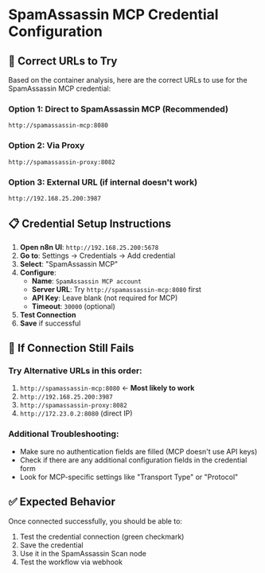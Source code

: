# SpamAssassin MCP Credential Configuration

## 🔗 Correct URLs to Try

Based on the container analysis, here are the correct URLs to use for the SpamAssassin MCP credential:

### Option 1: Direct to SpamAssassin MCP (Recommended)
```
http://spamassassin-mcp:8080
```

### Option 2: Via Proxy
```
http://spamassassin-proxy:8082
```

### Option 3: External URL (if internal doesn't work)
```
http://192.168.25.200:3987
```

## 📋 Credential Setup Instructions

1. **Open n8n UI**: `http://192.168.25.200:5678`
2. **Go to**: Settings → Credentials → Add credential
3. **Select**: "SpamAssassin MCP"
4. **Configure**:
   - **Name**: `SpamAssassin MCP account`
   - **Server URL**: Try `http://spamassassin-mcp:8080` first
   - **API Key**: Leave blank (not required for MCP)
   - **Timeout**: `30000` (optional)
5. **Test Connection**
6. **Save** if successful

## 🔧 If Connection Still Fails

### Try Alternative URLs in this order:
1. `http://spamassassin-mcp:8080` ← **Most likely to work**
2. `http://192.168.25.200:3987` 
3. `http://spamassassin-proxy:8082`
4. `http://172.23.0.2:8080` (direct IP)

### Additional Troubleshooting:
- Make sure no authentication fields are filled (MCP doesn't use API keys)
- Check if there are any additional configuration fields in the credential form
- Look for MCP-specific settings like "Transport Type" or "Protocol"

## ✅ Expected Behavior
Once connected successfully, you should be able to:
1. Test the credential connection (green checkmark)
2. Save the credential
3. Use it in the SpamAssassin Scan node
4. Test the workflow via webhook
